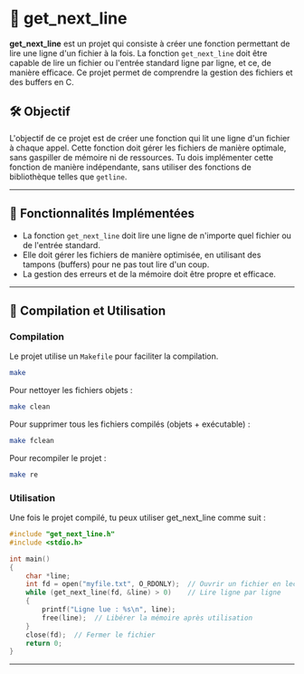 # 📄 get_next_line

**get_next_line** est un projet qui consiste à créer une fonction permettant de lire une ligne d'un fichier à la fois. La fonction `get_next_line` doit être capable de lire un fichier ou l'entrée standard ligne par ligne, et ce, de manière efficace. Ce projet permet de comprendre la gestion des fichiers et des buffers en C.

## 🛠️ Objectif

L'objectif de ce projet est de créer une fonction qui lit une ligne d'un fichier à chaque appel. Cette fonction doit gérer les fichiers de manière optimale, sans gaspiller de mémoire ni de ressources. Tu dois implémenter cette fonction de manière indépendante, sans utiliser des fonctions de bibliothèque telles que `getline`.

---

## 🧩 Fonctionnalités Implémentées

- La fonction `get_next_line` doit lire une ligne de n'importe quel fichier ou de l'entrée standard.
- Elle doit gérer les fichiers de manière optimisée, en utilisant des tampons (buffers) pour ne pas tout lire d'un coup.
- La gestion des erreurs et de la mémoire doit être propre et efficace.

---

## 🧪 Compilation et Utilisation

### Compilation

Le projet utilise un `Makefile` pour faciliter la compilation.

```bash
make
```

Pour nettoyer les fichiers objets :

```bash
make clean
```

Pour supprimer tous les fichiers compilés (objets + exécutable) :

```bash
make fclean
```

Pour recompiler le projet :

```bash
make re
```

### Utilisation

Une fois le projet compilé, tu peux utiliser get_next_line comme suit :

```c
#include "get_next_line.h"
#include <stdio.h>

int main()
{
    char *line;
    int fd = open("myfile.txt", O_RDONLY);  // Ouvrir un fichier en lecture
    while (get_next_line(fd, &line) > 0)    // Lire ligne par ligne
    {
        printf("Ligne lue : %s\n", line);
        free(line);  // Libérer la mémoire après utilisation
    }
    close(fd);  // Fermer le fichier
    return 0;
}
```

---

